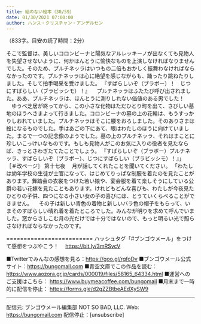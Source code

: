 ```yaml
---
title: 絵のない絵本（30/59）
date: 01/30/2021 07:00:00
author: ハンス・クリスチャン・アンデルセン
---
```


（833字。目安の読了時間：2分）

そこで監督は、美しいコロンビーナと陽気なアルレッキーノが出なくても見物人を失望させないように、何かほんとうに愉快なものを上演しなければなりませんでした。そのため、プルチネッラはいつもの二倍もおかしく振舞わなければならなかったのです。プルチネッラは心に絶望を感じながらも、踊ったり跳ねたりしました。そして拍手喝采を受けました。 『すばらしいぞ（ブラボー）！　じつにすばらしい（ブラビッシモ）！』 　プルチネッラはふたたび呼び出されました。ああ、プルチネッラは、ほんとうに測りしれない価値のある男でした！ 　ゆうべ芝居が終ってから、この小さな化物はただひとり町を出て、さびしい墓地のほうへさまよって行きました。コロンビーナの墓の上の花輪は、もうすっかりしおれていました。プルチネッラはそこに腰をおろしました。そのありさまは絵になるものでした。手はあごの下にあて、眼はわたしのほうに向けていました。まるで一つの記念像のようでした。墓の上のプルチネッラ、それはまことに珍しいこっけいなものです。もしも見物人がこのお気に入りの役者を見たならば、きっとさわぎたてたことでしょう。 『すばらしいぞ（ブラボー）プルチネッラ、すばらしいぞ（ブラボー）、じつにすばらしい（ブラビッシモ）！』」 ［＃改ページ］ 第十七夜 　月が話してくれたことを聞いてください。 「わたしは幼年学校の生徒が士官になって、はじめてりっぱな制服を着たのを見たことがあります。舞踏会の衣裳をつけた若い娘や、宴会服を着て楽しそうにしている公爵の若い花嫁を見たこともあります。けれどもどんな喜びも、わたしが今夜見たひとりの子供、四つになる小さい女の子の喜びには、とうていくらべることができません。 　その子は新しい青色の着物と新しいバラ色の帽子をもらって、いまそのすばらしい晴れ着を着たところでした。みんなが明りを求めて呼んでいました。窓からさしこむ月の光だけでは十分ではないので、もっと明るい光で照らさなければならなかったのです。

=========================
ハッシュタグ「#ブンゴウメール」をつけて感想をつぶやこう！　
https://bit.ly/3mRSvcV

■Twitterでみんなの感想を見る：https://goo.gl/rgfoDv
■ブンゴウメール公式サイト：https://bungomail.com
■青空文庫でこの作品を読む：https://www.aozora.gr.jp/cards/000019/files/58165_64334.html
■運営へのご支援はこちら： https://www.buymeacoffee.com/bungomail
■月末まで一時的に配信を停止： https://forms.gle/d2gZZBtbeAEdXySW9

-------
配信元: ブンゴウメール編集部
NOT SO BAD, LLC.
Web: https://bungomail.com
配信停止：[unsubscribe]

